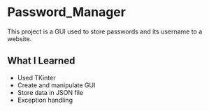 # Password_Manager
This project is a GUI used to store passwords and its username to a website.

## What I Learned
* Used TKinter
* Create and manipulate GUI
* Store data in JSON file
* Exception handling

